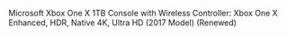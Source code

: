 
Microsoft Xbox One X 1TB Console with Wireless Controller: Xbox One X Enhanced, HDR, Native 4K, Ultra HD (2017 Model) (Renewed)